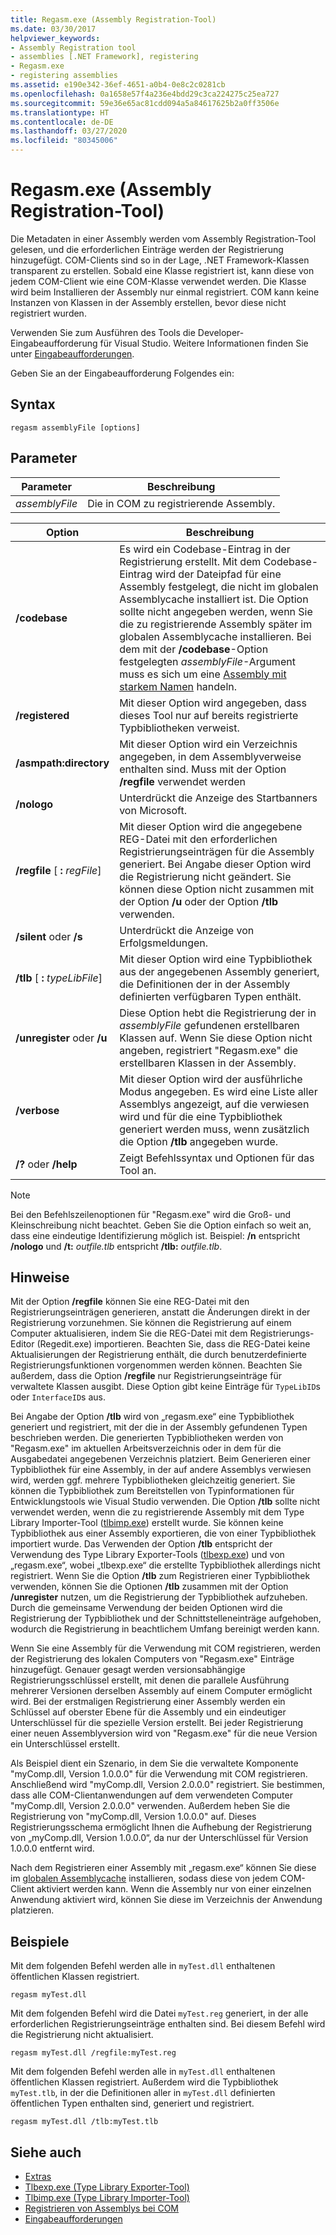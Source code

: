 ```yaml
---
title: Regasm.exe (Assembly Registration-Tool)
ms.date: 03/30/2017
helpviewer_keywords:
- Assembly Registration tool
- assemblies [.NET Framework], registering
- Regasm.exe
- registering assemblies
ms.assetid: e190e342-36ef-4651-a0b4-0e8c2c0281cb
ms.openlocfilehash: 0a1658e57f4a236e4bdd29c3ca224275c25ea727
ms.sourcegitcommit: 59e36e65ac81cdd094a5a84617625b2a0ff3506e
ms.translationtype: HT
ms.contentlocale: de-DE
ms.lasthandoff: 03/27/2020
ms.locfileid: "80345006"
---
```

# <a name="regasmexe-assembly-registration-tool"></a>Regasm.exe (Assembly Registration-Tool)

Die Metadaten in einer Assembly werden vom Assembly Registration-Tool gelesen, und die erforderlichen Einträge werden der Registrierung hinzugefügt. COM-Clients sind so in der Lage, .NET Framework-Klassen transparent zu erstellen. Sobald eine Klasse registriert ist, kann diese von jedem COM-Client wie eine COM-Klasse verwendet werden. Die Klasse wird beim Installieren der Assembly nur einmal registriert. COM kann keine Instanzen von Klassen in der Assembly erstellen, bevor diese nicht registriert wurden.

Verwenden Sie zum Ausführen des Tools die Developer-Eingabeaufforderung für Visual Studio. Weitere Informationen finden Sie unter [Eingabeaufforderungen](developer-command-prompt-for-vs.md).

Geben Sie an der Eingabeaufforderung Folgendes ein:

## <a name="syntax"></a>Syntax

```console
regasm assemblyFile [options]
```

## <a name="parameters"></a>Parameter

|Parameter|Beschreibung|
|---------------|-----------------|
|*assemblyFile*|Die in COM zu registrierende Assembly.|

|Option|Beschreibung|
|------------|-----------------|
|**/codebase**|Es wird ein Codebase-Eintrag in der Registrierung erstellt. Mit dem Codebase-Eintrag wird der Dateipfad für eine Assembly festgelegt, die nicht im globalen Assemblycache installiert ist. Die Option sollte nicht angegeben werden, wenn Sie die zu registrierende Assembly später im globalen Assemblycache installieren. Bei dem mit der **/codebase**-Option festgelegten *assemblyFile*-Argument muss es sich um eine [Assembly mit starkem Namen](../../standard/assembly/strong-named.md) handeln.|
|**/registered**|Mit dieser Option wird angegeben, dass dieses Tool nur auf bereits registrierte Typbibliotheken verweist.|
|**/asmpath:directory**|Mit dieser Option wird ein Verzeichnis angegeben, in dem Assemblyverweise enthalten sind. Muss mit der Option **/regfile** verwendet werden|
|**/nologo**|Unterdrückt die Anzeige des Startbanners von Microsoft.|
|**/regfile** [ **:** *regFile*]|Mit dieser Option wird die angegebene REG-Datei mit den erforderlichen Registrierungseinträgen für die Assembly generiert. Bei Angabe dieser Option wird die Registrierung nicht geändert. Sie können diese Option nicht zusammen mit der Option **/u** oder der Option **/tlb** verwenden.|
|**/silent** oder **/s**|Unterdrückt die Anzeige von Erfolgsmeldungen.|
|**/tlb** [ **:** *typeLibFile*]|Mit dieser Option wird eine Typbibliothek aus der angegebenen Assembly generiert, die Definitionen der in der Assembly definierten verfügbaren Typen enthält.|
|**/unregister** oder **/u**|Diese Option hebt die Registrierung der in *assemblyFile* gefundenen erstellbaren Klassen auf. Wenn Sie diese Option nicht angeben, registriert "Regasm.exe" die erstellbaren Klassen in der Assembly.|
|**/verbose**|Mit dieser Option wird der ausführliche Modus angegeben. Es wird eine Liste aller Assemblys angezeigt, auf die verwiesen wird und für die eine Typbibliothek generiert werden muss, wenn zusätzlich die Option **/tlb** angegeben wurde.|
|**/?** oder **/help**|Zeigt Befehlssyntax und Optionen für das Tool an.|

> [!NOTE]
> Bei den Befehlszeilenoptionen für "Regasm.exe" wird die Groß- und Kleinschreibung nicht beachtet. Geben Sie die Option einfach so weit an, dass eine eindeutige Identifizierung möglich ist. Beispiel: **/n** entspricht **/nologo** und **/t:** *outfile.tlb* entspricht **/tlb:** *outfile.tlb*.

## <a name="remarks"></a>Hinweise

Mit der Option **/regfile** können Sie eine REG-Datei mit den Registrierungseinträgen generieren, anstatt die Änderungen direkt in der Registrierung vorzunehmen. Sie können die Registrierung auf einem Computer aktualisieren, indem Sie die REG-Datei mit dem Registrierungs-Editor (Regedit.exe) importieren. Beachten Sie, dass die REG-Datei keine Aktualisierungen der Registrierung enthält, die durch benutzerdefinierte Registrierungsfunktionen vorgenommen werden können.  Beachten Sie außerdem, dass die Option **/regfile** nur Registrierungseinträge für verwaltete Klassen ausgibt.  Diese Option gibt keine Einträge für `TypeLibID`s oder `InterfaceID`s aus.

Bei Angabe der Option **/tlb** wird von „regasm.exe“ eine Typbibliothek generiert und registriert, mit der die in der Assembly gefundenen Typen beschrieben werden. Die generierten Typbibliotheken werden von "Regasm.exe" im aktuellen Arbeitsverzeichnis oder in dem für die Ausgabedatei angegebenen Verzeichnis platziert. Beim Generieren einer Typbibliothek für eine Assembly, in der auf andere Assemblys verwiesen wird, werden ggf. mehrere Typbibliotheken gleichzeitig generiert. Sie können die Typbibliothek zum Bereitstellen von Typinformationen für Entwicklungstools wie Visual Studio verwenden. Die Option **/tlb** sollte nicht verwendet werden, wenn die zu registrierende Assembly mit dem Type Library Importer-Tool ([tlbimp.exe](tlbimp-exe-type-library-importer.md)) erstellt wurde. Sie können keine Typbibliothek aus einer Assembly exportieren, die von einer Typbibliothek importiert wurde. Das Verwenden der Option **/tlb** entspricht der Verwendung des Type Library Exporter-Tools ([tlbexp.exe](tlbexp-exe-type-library-exporter.md)) und von „regasm.exe“, wobei „tlbexp.exe“ die erstellte Typbibliothek allerdings nicht registriert.  Wenn Sie die Option **/tlb** zum Registrieren einer Typbibliothek verwenden, können Sie die Optionen **/tlb** zusammen mit der Option **/unregister** nutzen, um die Registrierung der Typbibliothek aufzuheben. Durch die gemeinsame Verwendung der beiden Optionen wird die Registrierung der Typbibliothek und der Schnittstelleneinträge aufgehoben, wodurch die Registrierung in beachtlichem Umfang bereinigt werden kann.

Wenn Sie eine Assembly für die Verwendung mit COM registrieren, werden der Registrierung des lokalen Computers von "Regasm.exe" Einträge hinzugefügt. Genauer gesagt werden versionsabhängige Registrierungsschlüssel erstellt, mit denen die parallele Ausführung mehrerer Versionen derselben Assembly auf einem Computer ermöglicht wird. Bei der erstmaligen Registrierung einer Assembly werden ein Schlüssel auf oberster Ebene für die Assembly und ein eindeutiger Unterschlüssel für die spezielle Version erstellt. Bei jeder Registrierung einer neuen Assemblyversion wird von "Regasm.exe" für die neue Version ein Unterschlüssel erstellt.

Als Beispiel dient ein Szenario, in dem Sie die verwaltete Komponente "myComp.dll, Version 1.0.0.0" für die Verwendung mit COM registrieren. Anschließend wird "myComp.dll, Version 2.0.0.0" registriert. Sie bestimmen, dass alle COM-Clientanwendungen auf dem verwendeten Computer "myComp.dll, Version 2.0.0.0" verwenden. Außerdem heben Sie die Registrierung von "myComp.dll, Version 1.0.0.0" auf. Dieses Registrierungsschema ermöglicht Ihnen die Aufhebung der Registrierung von „myComp.dll, Version 1.0.0.0“, da nur der Unterschlüssel für Version 1.0.0.0 entfernt wird.

Nach dem Registrieren einer Assembly mit „regasm.exe“ können Sie diese im [globalen Assemblycache](../app-domains/gac.md) installieren, sodass diese von jedem COM-Client aktiviert werden kann. Wenn die Assembly nur von einer einzelnen Anwendung aktiviert wird, können Sie diese im Verzeichnis der Anwendung platzieren.

## <a name="examples"></a>Beispiele

Mit dem folgenden Befehl werden alle in `myTest.dll` enthaltenen öffentlichen Klassen registriert.

```console
regasm myTest.dll
```

Mit dem folgenden Befehl wird die Datei `myTest.reg` generiert, in der alle erforderlichen Registrierungseinträge enthalten sind. Bei diesem Befehl wird die Registrierung nicht aktualisiert.

```console
regasm myTest.dll /regfile:myTest.reg
```

Mit dem folgenden Befehl werden alle in `myTest.dll` enthaltenen öffentlichen Klassen registriert. Außerdem wird die Typbibliothek `myTest.tlb`, in der die Definitionen aller in `myTest.dll` definierten öffentlichen Typen enthalten sind, generiert und registriert.

```console
regasm myTest.dll /tlb:myTest.tlb
```

## <a name="see-also"></a>Siehe auch

- [Extras](index.md)
- [Tlbexp.exe (Type Library Exporter-Tool)](tlbexp-exe-type-library-exporter.md)
- [Tlbimp.exe (Type Library Importer-Tool)](tlbimp-exe-type-library-importer.md)
- [Registrieren von Assemblys bei COM](../interop/registering-assemblies-with-com.md)
- [Eingabeaufforderungen](developer-command-prompt-for-vs.md)
